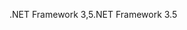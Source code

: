 <span data-ttu-id="584a6-101">.NET Framework 3,5</span><span class="sxs-lookup"><span data-stu-id="584a6-101">.NET Framework 3.5</span></span>